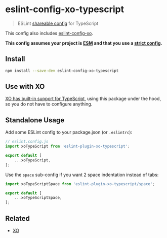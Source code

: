 # eslint-config-xo-typescript

> ESLint [shareable config](https://eslint.org/docs/developer-guide/shareable-configs.html) for TypeScript

This config also includes [eslint-config-xo](https://github.com/xojs/eslint-config-xo).

**This config assumes your project is [ESM](https://nodejs.org/api/esm.html) and that you use a [strict config](https://github.com/sindresorhus/tsconfig/blob/main/tsconfig.json).**

## Install

```sh
npm install --save-dev eslint-config-xo-typescript
```

## Use with XO

[XO has built-in support for TypeScript](https://github.com/xojs/xo#typescript), using this package under the hood, so you do not have to configure anything.

## Standalone Usage

Add some ESLint config to your package.json (or `.eslintrc`):

```js
// eslint.config.js
import xoTypeScript from 'eslint-plugin-xo-typescript';

export default [
	...xoTypeScript,
];
```

Use the `space` sub-config if you want 2 space indentation instead of tabs:

```js
import xoTypeScriptSpace from 'eslint-plugin-xo-typescript/space';

export default [
	...xoTypeScriptSpace,
];
```

## Related

- [XO](https://github.com/xojs/xo)
